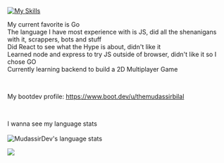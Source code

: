 [![My Skills](https://skillicons.dev/icons?i=go,git,py,js,html,css,neovim,vscode,windows,npm,nodejs)](https://skillicons.dev)
<br>

My current favorite is Go<br>
The language I have most experience with is JS, did all the shenanigans with it, scrappers, bots and stuff<br>
Did React to see what the Hype is about, didn't like it<br>
Learned node and express to try JS outside of browser, didn't like it so I chose GO<br>
Currently learning backend to build a 2D Multiplayer Game<br>

<br>

My bootdev profile: https://www.boot.dev/u/themudassirbilal

<br>

I wanna see my language stats<br><br>
![MudassirDev's language stats](https://github-readme-stats.vercel.app/api/top-langs/?username=mudassirdev&layout=compact&theme=synthwave&langs_count=20)


<p align="left">
	<img src="https://raw.githubusercontent.com/catppuccin/catppuccin/main/assets/footers/gray0_ctp_on_line.svg?sanitize=true" />
</p>
<!--https://github.com/catppuccin-->
